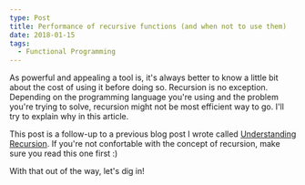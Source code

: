 ```yaml
---
type: Post
title: Performance of recursive functions (and when not to use them)
date: 2018-01-15
tags:
  - Functional Programming
---
```

As powerful and appealing a tool is, it's always better to know a little bit about the cost of using it before doing so.
Recursion is no exception. Depending on the programming language you're using and the problem you're trying to solve, recursion
might not be most efficient way to go. I'll try to explain why in this article.

This post is a follow-up to a previous blog post I wrote called [Understanding Recursion](/blog/what-is-recursion). If you're not
confortable with the concept of recursion, make sure you read this one first :) 

With that out of the way, let's dig in!

